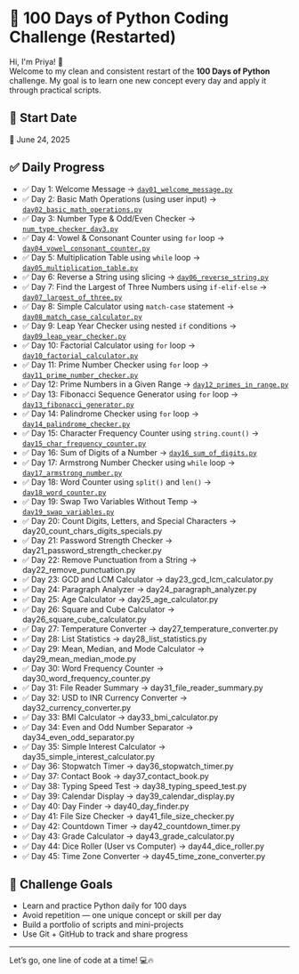 # 🐍 100 Days of Python Coding Challenge (Restarted)

Hi, I'm Priya! 👋  
Welcome to my clean and consistent restart of the **100 Days of Python** challenge. My goal is to learn one new concept every day and apply it through practical scripts.

## 📅 Start Date
📆 June 24, 2025

## ✅ Daily Progress
- ✅ Day 1: Welcome Message → [`day01_welcome_message.py`](day01_welcome_message.py)
- ✅ Day 2: Basic Math Operations (using user input) → [`day02_basic_math_operations.py`](day02_basic_math_operations.py)
- ✅ Day 3: Number Type & Odd/Even Checker → [`num_type_checker_day3.py`](num_type_checker_day3.py)
- ✅ Day 4: Vowel & Consonant Counter using `for` loop → [`day04_vowel_consonant_counter.py`](day04_vowel_consonant_counter.py)
- ✅ Day 5: Multiplication Table using `while` loop → [`day05_multiplication_table.py`](day05_multiplication_table.py)
- ✅ Day 6: Reverse a String using slicing → [`day06_reverse_string.py`](day06_reverse_string.py)
- ✅ Day 7: Find the Largest of Three Numbers using `if-elif-else` → [`day07_largest_of_three.py`](day07_largest_of_three.py)
- ✅ Day 8: Simple Calculator using `match-case` statement → [`day08_match_case_calculator.py`](day08_match_case_calculator.py)
- ✅ Day 9: Leap Year Checker using nested `if` conditions → [`day09_leap_year_checker.py`](day09_leap_year_checker.py)
- ✅ Day 10: Factorial Calculator using `for` loop → [`day10_factorial_calculator.py`](day10_factorial_calculator.py)
- ✅ Day 11: Prime Number Checker using `for` loop → [`day11_prime_number_checker.py`](day11_prime_number_checker.py)
- ✅ Day 12: Prime Numbers in a Given Range → [`day12_primes_in_range.py`](day12_primes_in_range.py)
- ✅ Day 13: Fibonacci Sequence Generator using `for` loop → [`day13_fibonacci_generator.py`](day13_fibonacci_generator.py)
- ✅ Day 14: Palindrome Checker using `for` loop → [`day14_palindrome_checker.py`](day14_palindrome_checker.py)
- ✅ Day 15: Character Frequency Counter using `string.count()` → [`day15_char_frequency_counter.py`](day15_char_frequency_counter.py)
- ✅ Day 16: Sum of Digits of a Number → [`day16_sum_of_digits.py`](day16_sum_of_digits.py)
- ✅ Day 17: Armstrong Number Checker using `while` loop → [`day17_armstrong_number.py`](day17_armstrong_number.py)
- ✅ Day 18: Word Counter using `split()` and `len()` → [`day18_word_counter.py`](day18_word_counter.py)
- ✅ Day 19: Swap Two Variables Without Temp → [`day19_swap_variables.py`](day19_swap_variables.py)
- ✅ Day 20: Count Digits, Letters, and Special Characters → day20_count_chars_digits_specials.py
- ✅ Day 21: Password Strength Checker → day21_password_strength_checker.py
- ✅ Day 22: Remove Punctuation from a String → day22_remove_punctuation.py
- ✅ Day 23: GCD and LCM Calculator → day23_gcd_lcm_calculator.py
- ✅ Day 24: Paragraph Analyzer → day24_paragraph_analyzer.py
- ✅ Day 25: Age Calculator → day25_age_calculator.py
- ✅ Day 26: Square and Cube Calculator → day26_square_cube_calculator.py
- ✅ Day 27: Temperature Converter → day27_temperature_converter.py
- ✅ Day 28: List Statistics → day28_list_statistics.py
- ✅ Day 29: Mean, Median, and Mode Calculator → day29_mean_median_mode.py
- ✅ Day 30: Word Frequency Counter → day30_word_frequency_counter.py
- ✅ Day 31: File Reader Summary → day31_file_reader_summary.py
- ✅ Day 32: USD to INR Currency Converter → day32_currency_converter.py
- ✅ Day 33: BMI Calculator → day33_bmi_calculator.py
- ✅ Day 34: Even and Odd Number Separator → day34_even_odd_separator.py
- ✅ Day 35: Simple Interest Calculator → day35_simple_interest_calculator.py
- ✅ Day 36: Stopwatch Timer → day36_stopwatch_timer.py
- ✅ Day 37: Contact Book → day37_contact_book.py
- ✅ Day 38: Typing Speed Test → day38_typing_speed_test.py
- ✅ Day 39: Calendar Display → day39_calendar_display.py
- ✅ Day 40: Day Finder → day40_day_finder.py
- ✅ Day 41: File Size Checker → day41_file_size_checker.py
- ✅ Day 42: Countdown Timer → day42_countdown_timer.py
- ✅ Day 43: Grade Calculator → day43_grade_calculator.py
- ✅ Day 44: Dice Roller (User vs Computer) → day44_dice_roller.py
- ✅ Day 45: Time Zone Converter → day45_time_zone_converter.py








## 🎯 Challenge Goals
- Learn and practice Python daily for 100 days
- Avoid repetition — one unique concept or skill per day
- Build a portfolio of scripts and mini-projects
- Use Git + GitHub to track and share progress

---

Let’s go, one line of code at a time! 💻🔥

